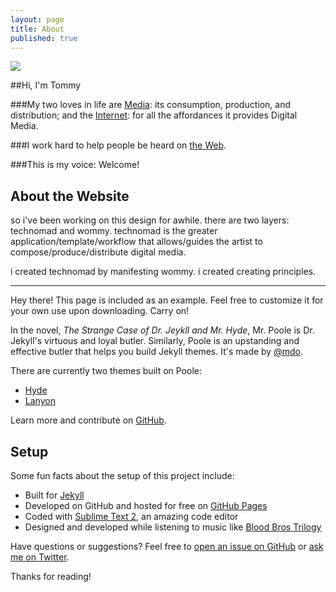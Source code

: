 ```yaml
---
layout: page
title: About
published: true
---
```




<img class='float-L padding2 womIMG' src='http://i.imgur.com/6GLw25ul.jpg'>

##Hi, I'm Tommy

###My two loves in life are <a href='https://en.wikipedia.org/wiki/Media_(communication)'>Media</a>: its consumption, production, and distribution; and the <a href='https://en.wikipedia.org/wiki/Internet'>Internet</a>: for all the affordances it provides Digital Media.

###I work hard to help people be heard on <a href='https://en.wikipedia.org/wiki/World_Wide_Web'>the Web</a>.

###This is my voice: Welcome!

<!-- endExcerpt -->

## About the Website

so i've been working on this design for awhile. there are two layers: technomad and wommy. technomad is the greater application/template/workflow that allows/guides the artist to compose/produce/distribute digital media. 

i created technomad by manifesting wommy. i created  creating principles.

<hr>

<p class="message">
  Hey there! This page is included as an example. Feel free to customize it for your own use upon downloading. Carry on!
</p>

In the novel, *The Strange Case of Dr. Jeykll and Mr. Hyde*, Mr. Poole is Dr. Jekyll's virtuous and loyal butler. Similarly, Poole is an upstanding and effective butler that helps you build Jekyll themes. It's made by [@mdo](https://twitter.com/mdo).

There are currently two themes built on Poole:

* [Hyde](http://hyde.getpoole.com)
* [Lanyon](http://lanyon.getpoole.com)

Learn more and contribute on [GitHub](https://github.com/poole).

## Setup

Some fun facts about the setup of this project include:

* Built for [Jekyll](http://jekyllrb.com)
* Developed on GitHub and hosted for free on [GitHub Pages](https://pages.github.com)
* Coded with [Sublime Text 2](http://sublimetext.com), an amazing code editor
* Designed and developed while listening to music like [Blood Bros Trilogy](https://soundcloud.com/maddecent/sets/blood-bros-series)

Have questions or suggestions? Feel free to [open an issue on GitHub](https://github.com/poole/issues/new) or [ask me on Twitter](https://twitter.com/mdo).

Thanks for reading!
